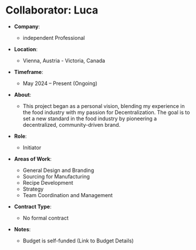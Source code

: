 # Collaborator: Luca

- **Company**:
  - independent Professional

- **Location**:  
  - Vienna, Austria - Victoria, Canada

- **Timeframe**:  
  - May 2024 – Present (Ongoing)

- **About**:
  - This project began as a personal vision, blending my experience in the food industry with my passion for Decentralization. The goal is to set a new standard in the food industry by pioneering a decentralized, community-driven brand.

- **Role**:  
  - Initiator

- **Areas of Work**:  
  - General Design and Branding
  - Sourcing for Manufacturing
  - Recipe Development
  - Strategy
  - Team Coordination and Management

- **Contract Type**:  
  - No formal contract

- **Notes**:
  - Budget is self-funded (Link to Budget Details)


